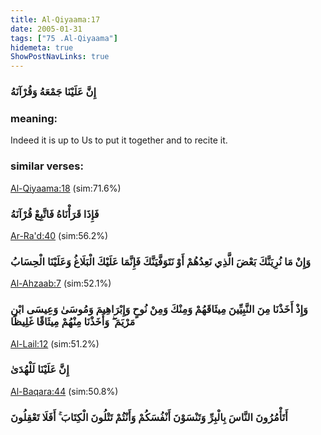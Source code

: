 ```yaml
---
title: Al-Qiyaama:17
date: 2005-01-31
tags: ["75 .Al-Qiyaama"]
hidemeta: true 
ShowPostNavLinks: true 
---
```

### إِنَّ عَلَيْنَا جَمْعَهُ وَقُرْآنَهُ
### meaning: 
Indeed it is up to Us to put it together and to recite it.
### similar verses: 

[Al-Qiyaama:18](/75/18) (sim:71.6%)

### فَإِذَا قَرَأْنَاهُ فَاتَّبِعْ قُرْآنَهُ

[Ar-Ra'd:40](/13/40) (sim:56.2%)

### وَإِنْ مَا نُرِيَنَّكَ بَعْضَ الَّذِي نَعِدُهُمْ أَوْ نَتَوَفَّيَنَّكَ فَإِنَّمَا عَلَيْكَ الْبَلَاغُ وَعَلَيْنَا الْحِسَابُ

[Al-Ahzaab:7](/33/7) (sim:52.1%)

### وَإِذْ أَخَذْنَا مِنَ النَّبِيِّينَ مِيثَاقَهُمْ وَمِنْكَ وَمِنْ نُوحٍ وَإِبْرَاهِيمَ وَمُوسَىٰ وَعِيسَى ابْنِ مَرْيَمَ ۖ وَأَخَذْنَا مِنْهُمْ مِيثَاقًا غَلِيظًا

[Al-Lail:12](/92/12) (sim:51.2%)

### إِنَّ عَلَيْنَا لَلْهُدَىٰ

[Al-Baqara:44](/2/44) (sim:50.8%)

### أَتَأْمُرُونَ النَّاسَ بِالْبِرِّ وَتَنْسَوْنَ أَنْفُسَكُمْ وَأَنْتُمْ تَتْلُونَ الْكِتَابَ ۚ أَفَلَا تَعْقِلُونَ
